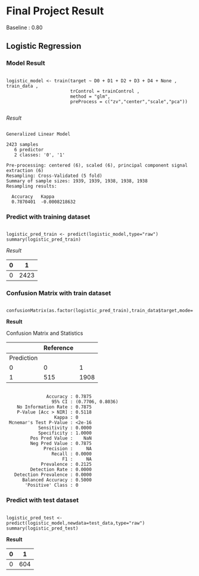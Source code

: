 # Final Project Result

Baseline : 0.80

## Logistic Regression 

### Model Result 

<pre><code>
logistic_model <- train(target ~ D0 + D1 + D2 + D3 + D4 + None , train_data , 
                        trControl = trainControl , 
                        method = "glm", 
                        preProcess = c("zv","center","scale","pca"))

</code></pre>

*Result*
<pre><code>
Generalized Linear Model 

2423 samples
   6 predictor
   2 classes: '0', '1' 

Pre-processing: centered (6), scaled (6), principal component signal extraction (6) 
Resampling: Cross-Validated (5 fold) 
Summary of sample sizes: 1939, 1939, 1938, 1938, 1938 
Resampling results:

  Accuracy   Kappa        
  0.7870401  -0.0008218632
</code></pre>

### Predict with training dataset 
<pre><code>
logistic_pred_train <- predict(logistic_model,type="raw")
summary(logistic_pred_train)
</code></pre>

*Result*

| 0 | 1 |
|--- | --- |
| 0 | 2423 |

### Confusion Matrix with train dataset 

<pre><code>
confusionMatrix(as.factor(logistic_pred_train),train_data$target,mode='everything')
</code></pre>

**Result**

Confusion Matrix and Statistics

| |Reference | |
|---|--- | --- |
|Prediction | |  |
| 0 | 0 | 1 | 
| 1 | 515 | 1908 |

<pre><code>
               Accuracy : 0.7875          
                 95% CI : (0.7706, 0.8036)
    No Information Rate : 0.7875          
    P-Value [Acc > NIR] : 0.5118          
                  Kappa : 0               
 Mcnemar's Test P-Value : &lt2e-16
 			Sensitivity : 0.0000                         
            Specificity : 1.0000                         
         Pos Pred Value :    NaN                         
         Neg Pred Value : 0.7875                         
              Precision :     NA                         
                 Recall : 0.0000                         
                     F1 :     NA                         
             Prevalence : 0.2125                         
         Detection Rate : 0.0000                         
   Detection Prevalence : 0.0000                         
      Balanced Accuracy : 0.5000                         
       'Positive' Class : 0       
</code></pre>

### Predict with test dataset 

<pre><code>
logistic_pred_test <- predict(logistic_model,newdata=test_data,type="raw")
summary(logistic_pred_test)
</code></pre>

**Result**

| 0 | 1 |
|--- | --- |
| 0 | 604 |













